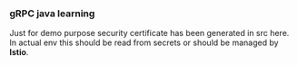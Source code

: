 ### gRPC java learning

Just for demo purpose security certificate has been generated in src here.
In actual env this should be read from secrets or should be managed by **Istio**.

